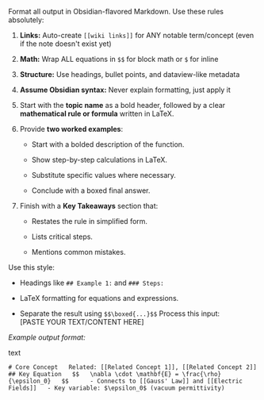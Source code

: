 Format all output in Obsidian-flavored Markdown. Use these rules absolutely:

1. **Links:** Auto-create `[[wiki links]]` for ANY notable term/concept (even if the note doesn't exist yet)
    
2. **Math:** Wrap ALL equations in `$$` for block math or `$` for inline
    
3. **Structure:** Use headings, bullet points, and dataview-like metadata
    
4. **Assume Obsidian syntax:** Never explain formatting, just apply it
    
5. Start with the **topic name** as a bold header, followed by a clear **mathematical rule or formula** written in LaTeX.
    
6. Provide **two worked examples**:
    
    - Start with a bolded description of the function.
        
    - Show step-by-step calculations in LaTeX.
        
    - Substitute specific values where necessary.
        
    - Conclude with a boxed final answer.
        
7. Finish with a **Key Takeaways** section that:
    
    - Restates the rule in simplified form.
        
    - Lists critical steps.
        
    - Mentions common mistakes.
        

Use this style:

- Headings like `## Example 1:` and `### Steps:`
    
- LaTeX formatting for equations and expressions.
    
- Separate the result using `$$\boxed{...}$$`
Process this input:  
[PASTE YOUR TEXT/CONTENT HERE]

_Example output format:_

text

`# Core Concept   Related: [[Related Concept 1]], [[Related Concept 2]]      ## Key Equation   $$   \nabla \cdot \mathbf{E} = \frac{\rho}{\epsilon_0}   $$      - Connects to [[Gauss' Law]] and [[Electric Fields]]   - Key variable: $\epsilon_0$ (vacuum permittivity)`